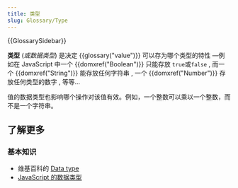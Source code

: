 ```yaml
---
title: 类型
slug: Glossary/Type
---
```


{{GlossarySidebar}}

**类型** (_或数据类型_) 是决定 {{glossary("value")}} 可以存为哪个类型的特性 —例如在 JavaScript 中一个 {{domxref("Boolean")}} 只能存放 `true`或`false` , 而一个 {{domxref("String")}} 能存放任何字符串 , 一个 {{domxref("Number")}} 存放任何类型的数字 , 等等...

值的数据类型也影响哪个操作对该值有效。例如，一个整数可以乘以一个整数，而不是一个字符串。

## 了解更多

### 基本知识

- 维基百科的 [Data type](https://zh.wikipedia.org/wiki/Data_type)
- [JavaScript 的数据类型](/zh-CN/docs/Web/JavaScript/Data_structures)
